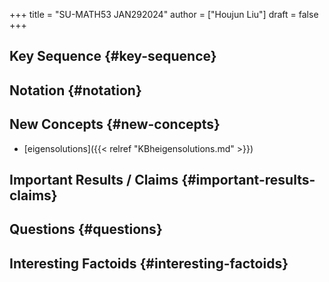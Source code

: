 +++
title = "SU-MATH53 JAN292024"
author = ["Houjun Liu"]
draft = false
+++

## Key Sequence {#key-sequence}


## Notation {#notation}


## New Concepts {#new-concepts}

-   [eigensolutions]({{< relref "KBheigensolutions.md" >}})


## Important Results / Claims {#important-results-claims}


## Questions {#questions}


## Interesting Factoids {#interesting-factoids}
